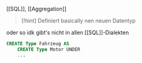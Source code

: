 [[SQL]], [[Aggregation]]

> [!hint] Definiert basically nen neuen Datentyp




oder so idk gibt's nicht in allen [[SQL]]-Dialekten

```sql
CREATE Type Fahrzeug AS 
	CREATE Type Motor UNDER 
	...
```

